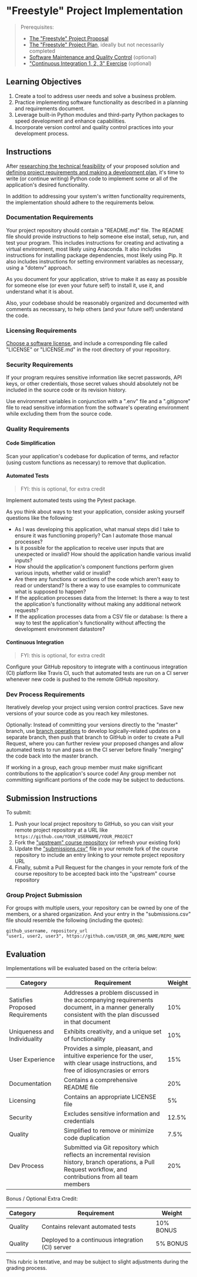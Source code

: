 # "Freestyle" Project Implementation

> Prerequisites:
>   + [The "Freestyle" Project Proposal](/projects/freestyle/proposal.md)
>   + [The "Freestyle" Project Plan](/projects/freestyle/plan.md), ideally but not necessarily completed
>   + [Software Maintenance and Quality Control](/units/unit-8.md) (optional)
>   + ["Continuous Integration 1, 2, 3" Exercise](/exercises/ci-123/README.md) (optional)

## Learning Objectives

  1. Create a tool to address user needs and solve a business problem.
  2. Practice implementing software functionality as described in a planning and requirements document.
  3. Leverage built-in Python modules and third-party Python packages to speed development and enhance capabilities.
  4. Incorporate version control and quality control practices into your development process.

## Instructions

After [researching the technical feasibility](proposal.md) of your proposed solution and [defining project requirements and making a development plan](plan.md), it's time to write (or continue writing) Python code to implement some or all of the application's desired functionality.

In addition to addressing your system's written functionality requirements, the implementation should adhere to the requirements below.

### Documentation Requirements

Your project repository should contain a "README.md" file. The README file should provide instructions to help someone else install, setup, run, and test your program. This includes instructions for creating and activating a virtual environment, most likely using Anaconda. It also includes instructions for installing package dependencies, most likely using Pip. It also includes instructions for setting environment variables as necessary, using a "dotenv" approach.

As you document for your application, strive to make it as easy as possible for someone else (or even your future self) to install it, use it, and understand what it is about.

Also, your codebase should be reasonably organized and documented with comments as necessary, to help others (and your future self) understand the code.

### Licensing Requirements

[Choose a software license](/notes/software/licensing.md), and include a corresponding file called "LICENSE" or "LICENSE.md" in the root directory of your repository.

### Security Requirements

If your program requires sensitive information like secret passwords, API keys, or other credentials, those secret values should absolutely not be included in the source code or its revision history.

Use environment variables in conjunction with a ".env" file and a ".gitignore" file to read sensitive information from the software's operating environment while excluding them from the source code.

### Quality Requirements

#### Code Simplification

Scan your application's codebase for duplication of terms, and refactor (using custom functions as necessary) to remove that duplication.

#### Automated Tests

> FYI: this is optional, for extra credit

Implement automated tests using the Pytest package.

As you think about ways to test your application, consider asking yourself questions like the following:

  + As I was developing this application, what manual steps did I take to ensure it was functioning properly? Can I automate those manual processes?
  + Is it possible for the application to receive user inputs that are unexpected or invalid? How should the application handle various invalid inputs?
  + How should the application's component functions perform given various inputs, whether valid or invalid?
  + Are there any functions or sections of the code which aren't easy to read or understand? Is there a way to use examples to communicate what is supposed to happen?
  + If the application processes data from the Internet: Is there a way to test the application's functionality without making any additional network requests?
  + If the application processes data from a CSV file or database: Is there a way to test the application's functionality without affecting the development environment datastore?

#### Continuous Integration

> FYI: this is optional, for extra credit

Configure your GitHub repository to integrate with a continuous integration (CI) platform like Travis CI, such that automated tests are run on a CI server whenever new code is pushed to the remote GitHub repository.

### Dev Process Requirements

Iteratively develop your project using version control practices. Save new versions of your source code as you reach key milestones.

Optionally: Instead of committing your versions directly to the "master" branch, use [branch operations](/notes/git.md#branch-operations) to develop logically-related updates on a separate branch, then push that branch to GitHub in order to create a Pull Request, where you can further review your proposed changes and allow automated tests to run and pass on the CI server before finally "merging" the code back into the master branch.

If working in a group, each group member must make significant contributions to the application's source code! Any group member not committing significant portions of the code may be subject to deductions.





## Submission Instructions

To submit:

  1. Push your local project repository to GitHub, so you can visit your remote project repository at a URL like `https://github.com/YOUR_USERNAME/YOUR_PROJECT`
  2. Fork the ["upstream" course repository](https://github.com/prof-rossetti/nyu-info-2335-201905) (or refresh your existing fork)
  3. Update the ["submissions.csv"](submissions.csv) file in your remote fork of the course repository to include an entry linking to your remote project repository URL
  4. Finally, submit a Pull Request for the changes in your remote fork of the course repository to be accepted back into the "upstream" course repository

### Group Project Submission

For groups with multiple users, your repository can be owned by one of the members, or a shared organization. And your entry in the "submissions.csv" file should resemble the following (including the quotes):

    github_username, repository_url
    "user1, user2, user3", https://github.com/USER_OR_ORG_NAME/REPO_NAME

## Evaluation

Implementations will be evaluated based on the criteria below:

Category | Requirement | Weight
--- | --- | ---
Satisfies Proposed Requirements | Addresses a problem discussed in the accompanying requirements document, in a manner generally consistent with the plan discussed in that document | 10%
Uniqueness and Individuality | Exhibits creativity, and a unique set of functionality | 10%
User Experience | Provides a simple, pleasant, and intuitive experience for the user, with clear usage instructions, and free of idiosyncrasies or errors | 15%
Documentation | Contains a comprehensive README file | 20%
Licensing | Contains an appropriate LICENSE file | 5%
Security | Excludes sensitive information and credentials | 12.5%
Quality | Simplified to remove or minimize code duplication | 7.5%
Dev Process | Submitted via Git repository which reflects an incremental revision history, branch operations, a Pull Request workflow, and contributions from all team members | 20%

Bonus / Optional Extra Credit:

Category | Requirement | Weight
--- | --- | ---
Quality | Contains relevant automated tests | 10% BONUS
Quality | Deployed to a continuous integration (CI) server | 5% BONUS


This rubric is tentative, and may be subject to slight adjustments during the grading process.
